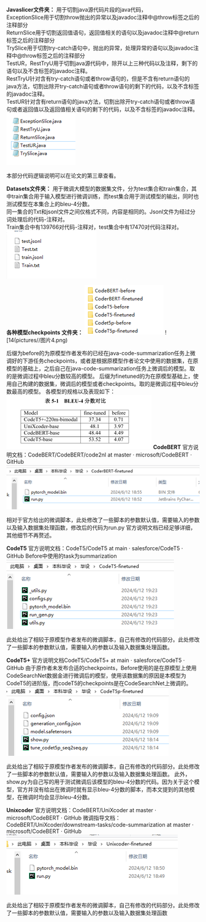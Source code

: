 **Javaslicer文件夹：**
用于切割java源代码片段的java代码，  
ExceptionSlice用于切割throw抛出的异常以及javadoc注释中@throw标签之后的注释部分  
ReturnSlice用于切割返回值语句，返回值相关的语句以及javadoc注释中@return标签之后的注释部分  
TrySlice用于切割try-catch语句中，抛出的异常，处理异常的语句以及javadoc注释中@throw标签之后的注释部分  
TestUR，RestTryU用于切割java源代码中，除开以上三种代码以及注释，剩下的语句以及不含标签的javadoc注释。  
RestTryU针对含有try-catch语句或者throw语句的，但是不含有return语句的java方法，切割出除开try-catch语句或者throw语句的剩下的代码，以及不含标签的javadoc注释。  
TestUR针对含有return语句的java方法，切割出除开try-catch语句或者throw语句或者返回值以及返回值相关语句的剩下的代码，以及不含标签的javadoc注释。  
![1](pictures//图片1.png)

本部分代码逻辑说明可以在论文的第三章查看。  

**Datasets文件夹：**
用于微调大模型的数据集文件，分为test集合和train集合，其中train集合用于输入模型进行微调训练，而test集合用于测试模型的输出，同时也测试模型在本集合上的bleu-4分数。  
同一集合的Txt和jsonl文件之间仅格式不同，内容是相同的。Jsonl文件为经过分词处理后的代码-注释对。  
Train集合中有139766对代码-注释对，test集合中有17470对代码注释对。  
![2](pictures//图片2.png)

**各种模型checkpoints	文件夹：**
![3](pictures//图片3.png)
![14(pictures//图片4.png)

后缀为before的为原模型作者发布的已经在java-code-summarization任务上微调好的下游任务checkpoints，或者是根据原模型作者论文中使用的数据集，在原模型的基础上，之后自己在java-code-summarization任务上微调后的模型。取的是微调过程中bleu分数较高的模型。
后缀为finetuned的为在原模型基础上，使用自己构建的数据集，微调后的模型或者checkpoints。取的是微调过程中bleu分数最高的模型。
各模型的规格以及表现如下：
![5](pictures//图片5.png)
**CodeBERT**
官方说明文档：CodeBERT/CodeBERT/code2nl at master · microsoft/CodeBERT · GitHub
![6](pictures//图片6.png)

相对于官方给出的微调脚本，此处修改了一些脚本的参数默认值，需要输入的参数以及输入数据集处理函数，修改后的代码为run.py
官方说明文档已经足够详细，其他细节不再赘述。

**CodeT5**
官方说明文档：CodeT5/CodeT5 at main · salesforce/CodeT5 · GitHub
Before中使用的task为summarization
![7](pictures//图片7.png)

此处给出了相较于原模型作者发布的微调脚本，自己有修改的代码部分。此处修改了一些脚本的参数默认值，需要输入的参数以及输入数据集处理函数。

**CodeT5+**
官方说明文档CodeT5/CodeT5+ at main · salesforce/CodeT5 · GitHub
由于原作者未发布合适的checkpoints，Before使用的是在原模型上使用CodeSearchNet数据金进行微调后的模型，使用该数据集的原因是本模型为CodeT5的进阶版，而codeT5的checkpoints是在CodeSearchNet上微调的。
![8](pictures//图片8.png)

此处给出了相较于原模型作者发布的微调脚本，自己有修改的代码部分。此处修改了一些脚本的参数默认值，需要输入的参数以及输入数据集处理函数。
此外，show.py为自己写的用于测试微调后该模型的bleu-4分数的代码。因为关于这个模型，官方并没有给出在微调时就有显示bleu-4分数的脚本，而本文提到的其他模型，在微调时均会显示bleu-4分数。

**Unixcoder**
官方说明文档：CodeBERT/UniXcoder at master · microsoft/CodeBERT · GitHub
微调指导文档：
CodeBERT/UniXcoder/downstream-tasks/code-summarization at master · microsoft/CodeBERT · GitHub
![9](pictures//图片9.png)

此处给出了相较于原模型作者发布的微调脚本，自己有修改的代码部分。此处修改了一些脚本的参数默认值，需要输入的参数以及输入数据集处理函数
